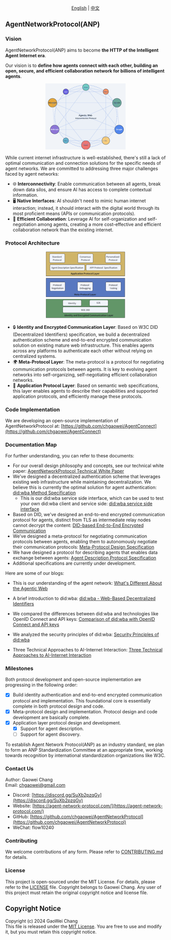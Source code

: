 <div align="center">
  
[English](README.md) | [中文](README.cn.md)

</div>

## AgentNetworkProtocol(ANP)

### Vision

AgentNetworkProtocol(ANP) aims to become **the HTTP of the Intelligent Agent Internet era**.

Our vision is to **define how agents connect with each other, building an open, secure, and efficient collaboration network for billions of intelligent agents**.

<p align="center">
  <img src="/images/agentic-web.png" width="50%" alt="Agentic Web"/>
</p>

While current internet infrastructure is well-established, there's still a lack of optimal communication and connection solutions for the specific needs of agent networks. We are committed to addressing three major challenges faced by agent networks:

- 🌐 **Interconnectivity**: Enable communication between all agents, break down data silos, and ensure AI has access to complete contextual information.
- 🖥️ **Native Interfaces**: AI shouldn't need to mimic human internet interaction; instead, it should interact with the digital world through its most proficient means (APIs or communication protocols).
- 🤝 **Efficient Collaboration**: Leverage AI for self-organization and self-negotiation among agents, creating a more cost-effective and efficient collaboration network than the existing internet.


### Protocol Architecture

<p align="center">
  <img src="/images/protocol-layer-design.png" width="50%" alt="Protocol Layer Design"/>
</p>

- 🔒 **Identity and Encrypted Communication Layer**: Based on W3C DID (Decentralized Identifiers) specification, we build a decentralized authentication scheme and end-to-end encrypted communication solution on existing mature web infrastructure. This enables agents across any platforms to authenticate each other without relying on centralized systems.
- 🌍 **Meta-Protocol Layer**: The meta-protocol is a protocol for negotiating communication protocols between agents. It is key to evolving agent networks into self-organizing, self-negotiating efficient collaboration networks.
- 📡 **Application Protocol Layer**: Based on semantic web specifications, this layer enables agents to describe their capabilities and supported application protocols, and efficiently manage these protocols.

### Code Implementation

We are developing an open-source implementation of AgentNetworkProtocol at: [https://github.com/chgaowei/AgentConnect](https://github.com/chgaowei/AgentConnect)

### Documentation Map

For further understanding, you can refer to these documents:

- For our overall design philosophy and concepts, see our technical white paper: [AgentNetworkProtocol Technical White Paper](01-AgentNetworkProtocol%20Technical%20White%20Paper.md)
- We've designed a decentralized authentication scheme that leverages existing web infrastructure while maintaining decentralization. We believe this is currently the optimal solution for agent authentication: [did:wba Method Specification](03-did:wba%20Method%20Design%20Specification.md)
  - This is our did:wba service side interface, which can be used to test your own did:wba client and service side: [did:wba service side interface](docs/did:wba%20server%20test%20interface.md)
- Based on DID, we've designed an end-to-end encrypted communication protocol for agents, distinct from TLS as intermediate relay nodes cannot decrypt the content: [DID-based End-to-End Encrypted Communication](04-End-to-End%20Encrypted%20Communication%20Technology%20Protocol%20Based%20on%20did.md)
- We've designed a meta-protocol for negotiating communication protocols between agents, enabling them to autonomously negotiate their communication protocols: [Meta-Protocol Design Specification](06-ANP-Agent%20Communication%20Meta-Protocol%20Specification.md)
- We have designed a protocol for describing agents that enables data exchange between agents: [Agent Description Protocol Specification](07-ANP-Agent%20Description%20Protocol%20Specification.md)
- Additional specifications are currently under development.

Here are some of our blogs:

- This is our understanding of the agent network: [What's Different About the Agentic Web](blogs/What-Makes-Agentic-Web-Different.md)

- A brief introduction to did:wba: [did:wba - Web-Based Decentralized Identifiers](blogs/did:wba,%20a%20Web-based%20Decentralized%20Identifier.md)

- We compared the differences between did:wba and technologies like OpenID Connect and API keys: [Comparison of did:wba with OpenID Connect and API keys](blogs/Comparison%20of%20did:wba%20with%20OpenID%20Connect%20and%20API%20keys.md)

- We analyzed the security principles of did:wba: [Security Principles of did:wba](blogs/did:wba-security-principles.md)

- Three Technical Approaches to AI-Internet Interaction: [Three Technical Approaches to AI-Internet Interaction](blogs/Three_Technical_Approaches_to_AI_Internet_Interaction.md)

### Milestones

Both protocol development and open-source implementation are progressing in the following order:

- [x] Build identity authentication and end-to-end encrypted communication protocol and implementation. This foundational core is essentially complete in both protocol design and code.
- [x] Meta-protocol design and implementation. Protocol design and code development are basically complete.
- [x] Application layer protocol design and development.
  - [x] Support for agent description.
  - [ ] Support for agent discovery.

To establish Agent Network Protocol(ANP) as an industry standard, we plan to form an ANP Standardization Committee at an appropriate time, working towards recognition by international standardization organizations like W3C.

### Contact Us

Author: Gaowei Chang  
Email: chgaowei@gmail.com  
- Discord: [https://discord.gg/SuXb2pzqGy](https://discord.gg/SuXb2pzqGy)  
- Website: [https://agent-network-protocol.com/](https://agent-network-protocol.com/)  
- GitHub: [https://github.com/chgaowei/AgentNetworkProtocol](https://github.com/chgaowei/AgentNetworkProtocol)
- WeChat: flow10240

### Contributing

We welcome contributions of any form. Please refer to [CONTRIBUTING.md](CONTRIBUTING.md) for details.

### License

This project is open-sourced under the MIT License. For details, please refer to the [LICENSE](LICENSE) file. Copyright belongs to Gaowei Chang. Any user of this project must retain the original copyright notice and license file.

## Copyright Notice
Copyright (c) 2024 GaoWei Chang  
This file is released under the [MIT License](./LICENSE). You are free to use and modify it, but you must retain this copyright notice.
